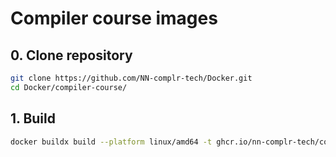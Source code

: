 # Compiler course images

## 0. Clone repository
```bash
git clone https://github.com/NN-complr-tech/Docker.git
cd Docker/compiler-course/
```

## 1. Build
```bash
docker buildx build --platform linux/amd64 -t ghcr.io/nn-complr-tech/compiler-course/dev:latest -f dev.Dockerfile .
```
